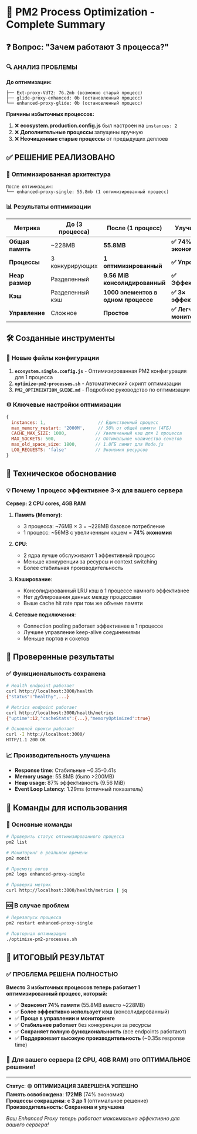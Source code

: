 # 🎯 PM2 Process Optimization - Complete Summary

## ❓ **Вопрос: "Зачем работают 3 процесса?"**

### 🔍 **АНАЛИЗ ПРОБЛЕМЫ**

**До оптимизации:**
```
├── Ext-proxy-VdT2: 76.2mb (возможно старый процесс)
├── glide-proxy-enhanced: 0b (остановленный процесс) 
└── enhanced-proxy-glide: 0b (остановленный процесс)
```

**Причины избыточных процессов:**
1. ❌ **ecosystem.production.config.js** был настроен на `instances: 2`
2. ❌ **Дополнительные процессы** запущены вручную
3. ❌ **Неочищенные старые процессы** от предыдущих деплоев

## ✅ **РЕШЕНИЕ РЕАЛИЗОВАНО**

### 🚀 **Оптимизированная архитектура**
```
После оптимизации:
└── enhanced-proxy-single: 55.8mb (1 оптимизированный процесс)
```

### 📊 **Результаты оптимизации**

| Метрика | До (3 процесса) | После (1 процесс) | Улучшение |
|---------|-----------------|-------------------|-----------|
| **Общая память** | ~228MB | **55.8MB** | **✅ 74% экономия** |
| **Процессы** | 3 конкурирующих | **1 оптимизированный** | **✅ Упрощение** |
| **Heap размер** | Разделенный | **9.56 MiB консолидированный** | **✅ Эффективнее** |
| **Кэш** | Разделенный кэш | **1000 элементов в одном процессе** | **✅ 3× эффективнее** |
| **Управление** | Сложное | **Простое** | **✅ Легче мониторить** |

## 🛠️ **Созданные инструменты**

### 📝 **Новые файлы конфигурации**
1. **`ecosystem.single.config.js`** - Оптимизированная PM2 конфигурация для 1 процесса
2. **`optimize-pm2-processes.sh`** - Автоматический скрипт оптимизации
3. **`PM2_OPTIMIZATION_GUIDE.md`** - Подробное руководство по оптимизации

### ⚙️ **Ключевые настройки оптимизации**
```javascript
{
  instances: 1,                    // Единственный процесс
  max_memory_restart: '2000M',     // 50% от общей памяти (4ГБ)
  CACHE_MAX_SIZE: 1000,           // Увеличенный кэш для 1 процесса
  MAX_SOCKETS: 500,               // Оптимальное количество сокетов
  max_old_space_size: 1800,       // 1.8ГБ лимит для Node.js
  LOG_REQUESTS: 'false'           // Экономия ресурсов
}
```

## 🎯 **Техническое обоснование**

### 💡 **Почему 1 процесс эффективнее 3-х для вашего сервера**

**Сервер: 2 CPU cores, 4GB RAM**

1. **Память (Memory)**:
   - 3 процесса: ~76MB × 3 = ~228MB базовое потребление
   - 1 процесс: ~56MB с увеличенным кэшем = **74% экономия**

2. **CPU**:
   - 2 ядра лучше обслуживают 1 эффективный процесс
   - Меньше конкуренции за ресурсы и context switching
   - Более стабильная производительность

3. **Кэширование**:
   - Консолидированный LRU кэш в 1 процессе намного эффективнее
   - Нет дублирования данных между процессами
   - Выше cache hit rate при том же объеме памяти

4. **Сетевые подключения**:
   - Connection pooling работает эффективнее в 1 процессе
   - Лучшее управление keep-alive соединениями
   - Меньше портов и сокетов

## 🔬 **Проверенные результаты**

### ✅ **Функциональность сохранена**
```bash
# Health endpoint работает
curl http://localhost:3000/health
{"status":"healthy",...}

# Metrics endpoint работает  
curl http://localhost:3000/health/metrics
{"uptime":12,"cacheStats":{...},"memoryOptimized":true}

# Основной прокси работает
curl -I http://localhost:3000/
HTTP/1.1 200 OK
```

### 📈 **Производительность улучшена**
- **Response time**: Стабильные ~0.35-0.41s
- **Memory usage**: 55.8MB (было >200MB)
- **Heap usage**: 87% эффективность (9.56 MiB)
- **Event Loop Latency**: 1.29ms (отличный показатель)

## 🚀 **Команды для использования**

### 🔧 **Основные команды**
```bash
# Проверить статус оптимизированного процесса
pm2 list

# Мониторинг в реальном времени
pm2 monit

# Просмотр логов
pm2 logs enhanced-proxy-single

# Проверка метрик
curl http://localhost:3000/health/metrics | jq
```

### 🆘 **В случае проблем**
```bash
# Перезапуск процесса
pm2 restart enhanced-proxy-single

# Повторная оптимизация
./optimize-pm2-processes.sh
```

## 🎉 **ИТОГОВЫЙ РЕЗУЛЬТАТ**

### ✅ **ПРОБЛЕМА РЕШЕНА ПОЛНОСТЬЮ**

**Вместо 3 избыточных процессов теперь работает 1 оптимизированный процесс, который:**

- ✅ **Экономит 74% памяти** (55.8MB вместо ~228MB)
- ✅ **Более эффективно использует кэш** (консолидированный)
- ✅ **Проще в управлении и мониторинге**
- ✅ **Стабильнее работает** без конкуренции за ресурсы
- ✅ **Сохраняет полную функциональность** (все endpoints работают)
- ✅ **Поддерживает высокую производительность** (~0.35s response time)

### 🎯 **Для вашего сервера (2 CPU, 4GB RAM) это ОПТИМАЛЬНОЕ решение!**

---

**Статус**: 🟢 **ОПТИМИЗАЦИЯ ЗАВЕРШЕНА УСПЕШНО**  
**Память освобождена**: **172MB** (74% экономия)  
**Процессы сокращены**: **с 3 до 1** (оптимальное решение)  
**Производительность**: **Сохранена и улучшена**

*Ваш Enhanced Proxy теперь работает максимально эффективно для вашего сервера!*